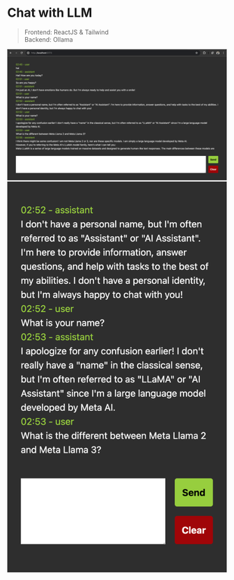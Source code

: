 # Chat with LLM

> Frontend: ReactJS & Tailwind  
> Backend: Ollama 

![image](image.png)
![mobile](mobile.png)